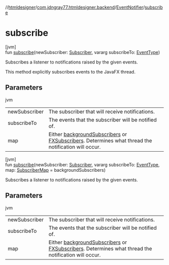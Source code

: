 //[htmldesigner](../../../index.md)/[com.jdngray77.htmldesigner.backend](../index.md)/[EventNotifier](index.md)/[subscribe](subscribe.md)

# subscribe

[jvm]\
fun [subscribe](subscribe.md)(newSubscriber: [Subscriber](../-subscriber/index.md), vararg subscribeTo: [EventType](../-event-type/index.md))

Subscribes a listener to notifications raised by the given events.

This method explicitly subscribes events to the JavaFX thread.

## Parameters

jvm

| | |
|---|---|
| newSubscriber | The subscriber that will receive notifications. |
| subscribeTo | The events that the subscriber will be notified of. |
| map | Either [backgroundSubscribers](background-subscribers.md) or [FXSubscribers](-f-x-subscribers.md). Determines what thread the notification will occur. |

[jvm]\
fun [subscribe](subscribe.md)(newSubscriber: [Subscriber](../-subscriber/index.md), vararg subscribeTo: [EventType](../-event-type/index.md), map: [SubscriberMap](../index.md#1700976140%2FClasslikes%2F-1216412040) = backgroundSubscribers)

Subscribes a listener to notifications raised by the given events.

## Parameters

jvm

| | |
|---|---|
| newSubscriber | The subscriber that will receive notifications. |
| subscribeTo | The events that the subscriber will be notified of. |
| map | Either [backgroundSubscribers](background-subscribers.md) or [FXSubscribers](-f-x-subscribers.md). Determines what thread the notification will occur. |
